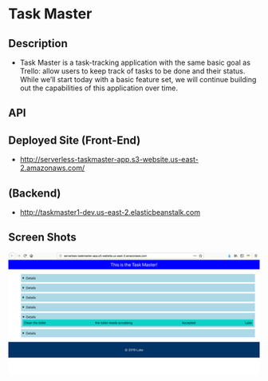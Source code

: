 # Task Master

## Description 
- Task Master is a task-tracking application with the same basic goal as Trello: allow users to keep 
track of tasks to be done and their status. While we’ll start today with a basic feature set,
 we will continue building out the capabilities of this application over time.
 
## API

 
## Deployed Site (Front-End)
- http://serverless-taskmaster-app.s3-website.us-east-2.amazonaws.com/

## (Backend)
- http://taskmaster1-dev.us-east-2.elasticbeanstalk.com

## Screen Shots
![](./assets/Taskmaster_FrontEnd.png)
